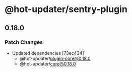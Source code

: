 # @hot-updater/sentry-plugin

## 0.18.0

### Patch Changes

- Updated dependencies [73ec434]
  - @hot-updater/plugin-core@0.18.0
  - @hot-updater/core@0.18.0
